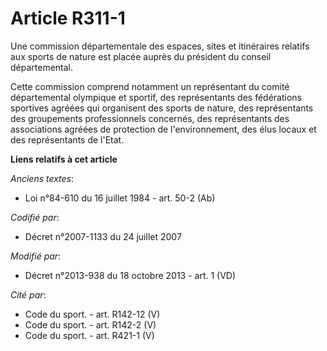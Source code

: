 # Article R311-1

Une commission départementale des espaces, sites et itinéraires relatifs aux sports de nature est placée auprès du président
du conseil départemental. 

Cette commission comprend notamment un représentant du comité départemental olympique et sportif, des représentants des
fédérations sportives agréées qui organisent des sports de nature, des représentants des groupements professionnels
concernés, des représentants des associations agréées de protection de l'environnement, des élus locaux et des représentants
de l'Etat.

**Liens relatifs à cet article**

_Anciens textes_:

  - Loi n°84-610 du 16 juillet 1984 - art. 50-2 (Ab)

_Codifié par_:

  - Décret n°2007-1133 du 24 juillet 2007

_Modifié par_:

  - Décret n°2013-938 du 18 octobre 2013 - art. 1 (VD)

_Cité par_:

  - Code du sport. - art. R142-12 (V)
  - Code du sport. - art. R142-2 (V)
  - Code du sport. - art. R421-1 (V)
